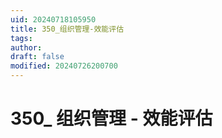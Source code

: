 ```yaml
---
uid: 20240718105950
title: 350_组织管理-效能评估
tags: 
author: 
draft: false
modified: 20240726200700
---
```


# 350_ 组织管理 - 效能评估
